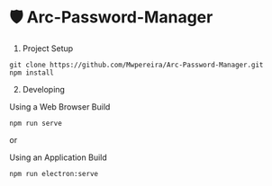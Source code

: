 # 🛡 Arc-Password-Manager

1. Project Setup
```
git clone https://github.com/Mwpereira/Arc-Password-Manager.git
npm install
```

2. Developing
   
Using a Web Browser Build
```
npm run serve
```
or
    
Using an Application Build
```
npm run electron:serve
```
